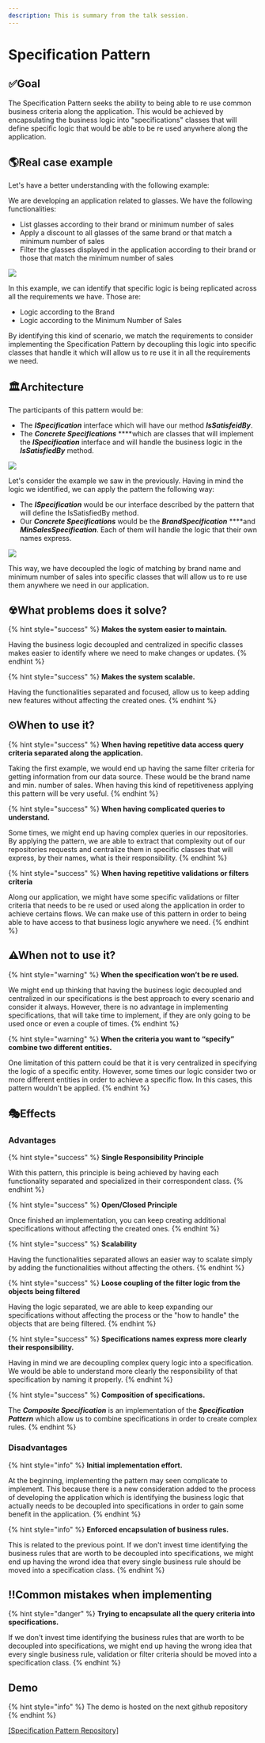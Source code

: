```yaml
---
description: This is summary from the talk session.
---
```


# Specification Pattern

## ✅Goal

The Specification Pattern seeks the ability to being able to re use common business criteria along the application. This would be achieved by encapsulating the business logic into "specifications" classes that will define specific logic that would be able to be re used anywhere along the application. 

## 🌎Real case example

Let's have a better understanding with the following example:

We are developing an application related to glasses. We have the following functionalities:

* List glasses according to their brand or minimum number of sales
* Apply a discount to all glasses of the same brand or that match a minimum number of sales
* Filter the glasses displayed in the application according to their brand or those that match the minimum number of sales

![](../.gitbook/assets/SpecificationRealWorldCase.JPG)

In this example, we can identify that specific logic is being replicated across all the requirements we have. Those are:

* Logic according to the Brand
* Logic according to the Minimum Number of Sales

By identifying this kind of scenario, we match the requirements to consider implementing the Specification Pattern by decoupling this logic into specific classes that handle it which will allow us to re use it in all the requirements we need.

## 🏛Architecture

The participants of this pattern would be:

* The _**ISpecification**_ interface which will have our method _**IsSatisfeidBy**_.
* The _**Concrete Specifications**_ ****which are classes that will implement the _**ISpecification**_ interface and will handle the business logic in the _**IsSatisfiedBy**_ method.

![](../.gitbook/assets/Specification1.JPG)

Let's consider the example we saw in the previously. Having in mind the logic we identified, we can apply the pattern the following way:

* The _**ISpecification**_ would be our interface described by the pattern that will define the IsSatisfiedBy method.
* Our _**Concrete Specifications**_ would be the _**BrandSpecification**_ ****and _**MinSalesSpecification**_. Each of them will handle the logic that their own names express. 

![](../.gitbook/assets/Specification2.JPG)

This way, we have decoupled the logic of matching by brand name and minimum number of sales into specific classes that will allow us to re use them anywhere we need in our application.

## ☢What problems does it solve?

{% hint style="success" %}
**Makes the system easier to maintain.**

Having the business logic decoupled and centralized in specific classes makes easier to identify where we need to make changes or updates.
{% endhint %}

{% hint style="success" %}
**Makes the system scalable.**

Having the functionalities separated and focused, allow us to keep adding new features without affecting the created ones.
{% endhint %}

## ⏲When to use it?

{% hint style="success" %}
**When having repetitive data access query criteria separated along the application.**

Taking the first example, we would end up having the same filter criteria for getting information from our data source. These would be the brand name and min. number of sales. When having this kind of repetitiveness applying this pattern will be very useful.
{% endhint %}

{% hint style="success" %}
**When having complicated queries to understand.**

Some times, we might end up having complex queries in our repositories. By applying the pattern, we are able to extract that complexity out of our repositories requests and centralize them in specific classes that will express, by their names, what is their responsibility.
{% endhint %}

{% hint style="success" %}
**When having repetitive validations or filters criteria**

Along our application, we might have some specific validations or filter criteria that needs to be  re used or used along the application in order to achieve certains flows. We can make use of this pattern in order to being able to have access to that business logic anywhere we need.
{% endhint %}

## ⚠When not to use it?

{% hint style="warning" %}
**When the specification won’t be re used.**

We might end up thinking that having the business logic decoupled and centralized in our specifications is the best approach to every scenario and consider it always. However, there is no advantage in implementing specifications, that will take time to implement, if they are only  going to be used once or even a couple of times.
{% endhint %}

{% hint style="warning" %}
**When the criteria you want to “specify” combine two different entities.**

One limitation of this pattern could be that it is very centralized in specifying the logic of a specific entity. However, some times our logic consider two or more different entities in order to achieve a specific flow. In this cases, this pattern wouldn't be applied.
{% endhint %}

## 🎭Effects

### Advantages

{% hint style="success" %}
**Single Responsibility Principle**

With this pattern, this principle is being achieved by having each functionality separated and specialized in their correspondent class.
{% endhint %}

{% hint style="success" %}
**Open/Closed Principle**

Once finished an implementation, you can keep creating additional specifications without affecting the created ones. 
{% endhint %}

{% hint style="success" %}
**Scalability**

Having the functionalities separated allows an easier way to scalate simply by adding the functionalities without affecting the others.
{% endhint %}

{% hint style="success" %}
**Loose coupling of the filter logic from the objects being filtered**

Having the logic separated, we are able to keep expanding our specifications without affecting the process or the "how to handle" the objects that are being filtered. 
{% endhint %}

{% hint style="success" %}
**Specifications names express more clearly their responsibility.**

Having in mind we are decoupling complex query logic into a specification. We would be able to understand more clearly the responsibility of that specification by naming it properly. 
{% endhint %}

{% hint style="success" %}
**Composition of specifications.**

The _**Composite Specification**_ is an implementation of the _**Specification Pattern**_ which allow us to combine specifications in order to create complex rules.
{% endhint %}

### Disadvantages 

{% hint style="info" %}
**Initial implementation effort.**

At the beginning, implementing the pattern may seen complicate to implement. This because there is a new consideration added to the process of developing the application which is identifying the business logic that actually needs to be decoupled into specifications in order to gain some benefit in the application. 
{% endhint %}

{% hint style="info" %}
**Enforced encapsulation of business rules.**

This is related to the previous point. If we don't invest time identifying the business rules that are worth to be decoupled into specifications, we might end up having the wrond idea that every single business rule should be moved into a specification class.
{% endhint %}

## ‼Common mistakes when implementing

{% hint style="danger" %}
**Trying to encapsulate all the query criteria into specifications.**

If we don't invest time identifying the business rules that are worth to be decoupled into specifications, we might end up having the wrong idea that every single business rule, validation or filter criteria should be moved into a specification class.
{% endhint %}

## Demo 

{% hint style="info" %}
The demo is hosted on the next github repository
{% endhint %}

[\[Specification Pattern Repository\]](https://github.com/jordinola/SpecificationPattern)

